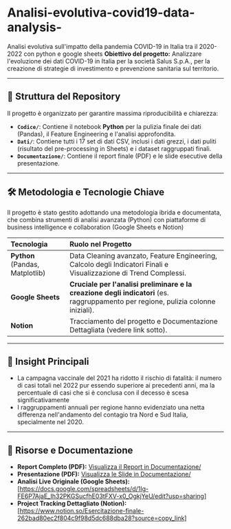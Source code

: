 # Analisi-evolutiva-covid19-data-analysis-
Analisi evolutiva sull'impatto della pandemia COVID-19 in Italia tra il 2020-2022 con python e google sheets
**Obiettivo del progetto:** Analizzare l'evoluzione dei dati COVID-19 in Italia per la società Salus S.p.A., per la creazione di strategie di investimento e prevenzione sanitaria sul territorio.


---

## 🚀 Struttura del Repository

Il progetto è organizzato per garantire massima riproducibilità e chiarezza:

- **`Codice/`**: Contiene il notebook **Python** per la pulizia finale dei dati (Pandas), il Feature Engineering e l'analisi approfondita.
- **`Dati/`**: Contiene tutti i 17 set di dati CSV, inclusi i dati grezzi, i dati puliti (risultato del pre-processing in Sheets) e i dataset raggruppati finali.
- **`Documentazione/`**: Contiene il report finale (PDF) e le slide esecutive della presentazione.

---

## 🛠️ Metodologia e Tecnologie Chiave

Il progetto è stato gestito adottando una metodologia ibrida e documentata, che combina strumenti di analisi avanzata (Python) con piattaforme di business intelligence e collaboration (Google Sheets e Notion)

| Tecnologia | Ruolo nel Progetto |
| :--- | :--- |
| **Python** (Pandas, Matplotlib) | Data Cleaning avanzato, Feature Engineering, Calcolo degli Indicatori Finali e Visualizzazione di Trend Complessi. |
| **Google Sheets** | **Cruciale per l'analisi preliminare e la creazione degli indicatori** (es. raggruppamento per regione, pulizia colonne iniziali). |
| **Notion** | Tracciamento del progetto e Documentazione Dettagliata (vedere link sotto). |

---

## 🎯 Insight Principali

- La campagna vaccinale del 2021 ha ridotto il rischio di fatalità: il numero di casi totali nel 2022 pur essendo superiore ai precedenti anni, ma la percentuale di casi che si è conclusa con il decesso è scesa significativamente 
- I raggruppamenti annuali per regione hanno evidenziato una netta differenza nell'andamento del contagio tra Nord e Sud Italia, specialmente nel 2020.

---

## 🔗 Risorse e Documentazione

- **Report Completo (PDF):** [Visualizza il Report in Documentazione/](/Documentazione/Report_notion.pdf)
- **Presentazione (PDF):** [Visualizza le Slide in Documentazione/](/Documentazione/Analisi_evolutiva_della_pandemia_COVID_19_in_Italia_2020_2022.pdf)
- **Analisi Live Originale (Google Sheets):** [https://docs.google.com/spreadsheets/d/1Ig-FE6P7AjaE_Ih32PKGSucfhE03tFXV-x0_OgkjYeU/edit?usp=sharing]
- **Project Tracking Dettagliato (Notion):** [https://www.notion.so/Esercitazione-finale-262bad80ec2f804c9f98d5dc688dba28?source=copy_link]
